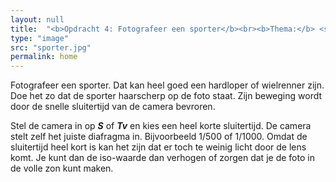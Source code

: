 ```yaml
---
layout: null
title:  "<b>Opdracht 4: Fotografeer een sporter</b><br><b>Thema:</b> <span>sluitertijd</span>"
type: "image"
src: "sporter.jpg"
permalink: home
---
```



Fotografeer een sporter. Dat kan heel goed een hardloper of 
wielrenner zijn. Doe het zo dat de sporter haarscherp op de foto 
staat. Zijn beweging wordt door de snelle sluitertijd van de 
camera bevroren. 

Stel de camera in op ***S*** of ***Tv*** en kies een heel korte sluitertijd. 
De camera stelt zelf het juiste diafragma in. Bijvoorbeeld 1/500 
of 1/1000. Omdat de sluitertijd heel kort is kan het zijn dat er 
toch te weinig licht door de lens komt. Je kunt dan de iso-waarde 
dan verhogen of zorgen dat je de foto in de volle zon 
kunt maken.